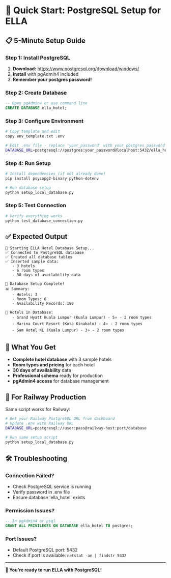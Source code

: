 # 🚀 Quick Start: PostgreSQL Setup for ELLA

## 📋 **5-Minute Setup Guide**

### **Step 1: Install PostgreSQL**
1. **Download:** https://www.postgresql.org/download/windows/
2. **Install** with pgAdmin4 included
3. **Remember your postgres password!**

### **Step 2: Create Database**
```sql
-- Open pgAdmin4 or use command line
CREATE DATABASE ella_hotel;
```

### **Step 3: Configure Environment**
```bash
# Copy template and edit
copy env_template.txt .env

# Edit .env file - replace 'your_password' with your postgres password
DATABASE_URL=postgresql://postgres:your_password@localhost:5432/ella_hotel
```

### **Step 4: Run Setup**
```bash
# Install dependencies (if not already done)
pip install psycopg2-binary python-dotenv

# Run database setup
python setup_local_database.py
```

### **Step 5: Test Connection**
```bash
# Verify everything works
python test_database_connection.py
```

## ✅ **Expected Output**

```
🚀 Starting ELLA Hotel Database Setup...
✅ Connected to PostgreSQL database
✅ Created all database tables
✅ Inserted sample data:
   - 3 hotels
   - 6 room types
   - 30 days of availability data

🎉 Database Setup Complete!
📊 Summary:
   - Hotels: 3
   - Room Types: 6
   - Availability Records: 180

🏨 Hotels in Database:
   - Grand Hyatt Kuala Lumpur (Kuala Lumpur) - 5⭐ - 2 room types
   - Marina Court Resort (Kota Kinabalu) - 4⭐ - 2 room types
   - Sam Hotel KL (Kuala Lumpur) - 3⭐ - 2 room types
```

## 🎯 **What You Get**

- **Complete hotel database** with 3 sample hotels
- **Room types and pricing** for each hotel
- **30 days of availability** data
- **Professional schema** ready for production
- **pgAdmin4 access** for database management

## 🔄 **For Railway Production**

Same script works for Railway:
```bash
# Get your Railway PostgreSQL URL from dashboard
# Update .env with Railway URL
DATABASE_URL=postgresql://user:pass@railway-host:port/database

# Run same setup script
python setup_local_database.py
```

## 🛠️ **Troubleshooting**

### **Connection Failed?**
- Check PostgreSQL service is running
- Verify password in .env file
- Ensure database 'ella_hotel' exists

### **Permission Issues?**
```sql
-- In pgAdmin4 or psql
GRANT ALL PRIVILEGES ON DATABASE ella_hotel TO postgres;
```

### **Port Issues?**
- Default PostgreSQL port: 5432
- Check if port is available: `netstat -an | findstr 5432`

---

**🎉 You're ready to run ELLA with PostgreSQL!** 